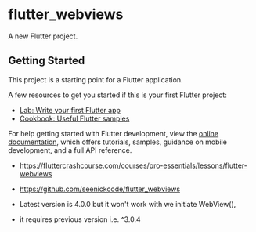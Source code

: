 # flutter_webviews

A new Flutter project.

## Getting Started

This project is a starting point for a Flutter application.

A few resources to get you started if this is your first Flutter project:

- [Lab: Write your first Flutter app](https://docs.flutter.dev/get-started/codelab)
- [Cookbook: Useful Flutter samples](https://docs.flutter.dev/cookbook)

For help getting started with Flutter development, view the
[online documentation](https://docs.flutter.dev/), which offers tutorials,
samples, guidance on mobile development, and a full API reference.

-   https://fluttercrashcourse.com/courses/pro-essentials/lessons/flutter-webviews
-   https://github.com/seenickcode/flutter_webviews

-   Latest version is 4.0.0 but it won't work with we initiate WebView(),
-   it requires previous version i.e. ^3.0.4